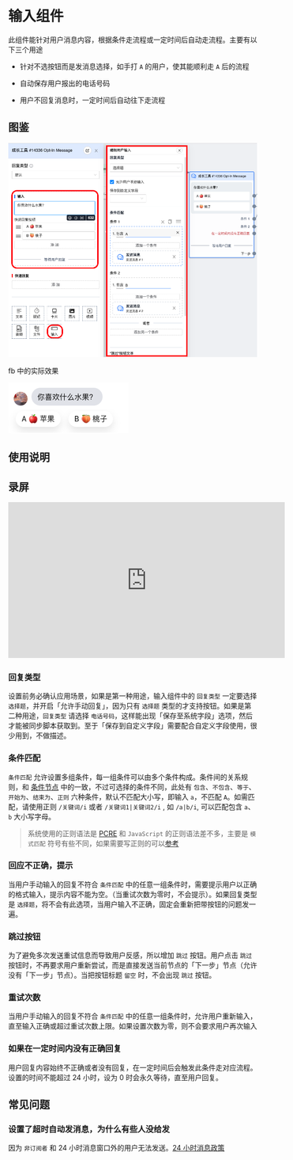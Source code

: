 # 输入组件

此组件能针对用户消息内容，根据条件走流程或一定时间后自动走流程。主要有以下三个用途

- 针对不选按钮而是发消息选择，如手打 `A` 的用户，使其能顺利走 `A` 后的流程

- 自动保存用户报出的电话号码

- 用户不回复消息时，一定时间后自动往下走流程

## 图鉴

![input](../../../imgs/input.png)

fb 中的实际效果

![input_in_messenger](../../../imgs/input_in_messenger.png)

## 使用说明

## 录屏

<iframe width="560" height="315" src="https://www.youtube-nocookie.com/embed/SIr9GuVKeKY" title="YouTube video player" frameborder="0" allow="accelerometer; autoplay; clipboard-write; encrypted-media; gyroscope; picture-in-picture; web-share" allowfullscreen></iframe>

### 回复类型

设置前务必确认应用场景，如果是第一种用途，输入组件中的 `回复类型` 一定要选择 `选择题`，并开启「允许手动回复」，因为只有 `选择题` 类型的才支持按钮。如果是第二种用途，`回复类型` 请选择 `电话号码`，这样能出现「保存至系统字段」选项，然后才能被同步脚本获取到。至于「保存到自定义字段」需要配合自定义字段使用，很少用到，不做描述。

### 条件匹配

`条件匹配` 允许设置多组条件，每一组条件可以由多个条件构成。条件间的关系规则，和 [条件节点](
    /guide/workflow/node/condition.html#条件体
    ) 中的一致，不过可选择的条件不同，此处有 `包含`、`不包含`、`等于`、`开始为`、`结束为`、`正则` 六种条件，默认不匹配大小写，即输入 `a`，不匹配 `A`。如需匹配，请使用正则 `/关键词/i` 或者 `/关键词1|关键词2/i` , 如 `/a|b/i`, 可以匹配包含 `a`、`b` 大小写字母。

>系统使用的正则语法是 [PCRE](
    https://en.wikipedia.org/wiki/Perl_Compatible_Regular_Expressions
) 和 `JavaScript` 的正则语法差不多，主要是 `模式匹配` 符号有些不同，如果需要写正则的可以[参考](https://www.php.net/manual/zh/reference.pcre.pattern.modifiers.php )

### 回应不正确，提示

当用户手动输入的回复不符合 `条件匹配` 中的任意一组条件时，需要提示用户以正确的格式输入，提示内容不能为空。（当重试次数为零时，不会提示）。如果回复类型是 `选择题`，将不会有此选项，当用户输入不正确，固定会重新把带按钮的问题发一遍。

### 跳过按钮

为了避免多次发送重试信息而导致用户反感，所以增加 `跳过` 按钮。用户点击 `跳过` 按钮时，不再要求用户重新尝试，而是直接发送当前节点的「下一步」节点（允许没有「下一步」节点）。当把按钮标题 `留空` 时，不会出现 `跳过` 按钮。

### 重试次数

当用户手动输入的回复不符合 `条件匹配` 中的任意一组条件时，允许用户重新输入，直至输入正确或超过重试次数上限。如果设置次数为零，则不会要求用户再次输入

### 如果在一定时间内没有正确回复

用户回复内容始终不正确或者没有回复，在一定时间后会触发此条件走对应流程。设置的时间不能超过 24 小时，设为 0 时会永久等待，直至用户回复。

## 常见问题

### 设置了超时自动发消息，为什么有些人没给发

因为 `非订阅者` 和 24 小时消息窗口外的用户无法发送。[24 小时消息政策](/guide/policy.html#_24-小时消息政策)
